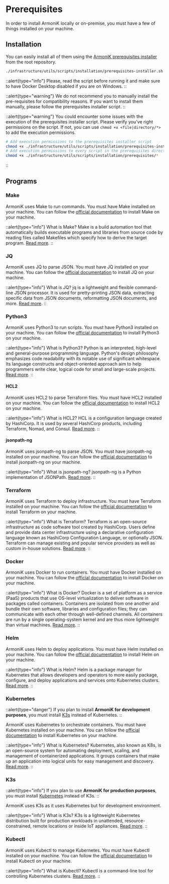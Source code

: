 <!-- TODO: Create `collapse` or `spoiler` for requirement alert. @see https://elements.nuxt.space/globals/callout#callout -->

# Prerequisites

In order to install ArmoniK locally or on-premise, you must have a few of things installed on your machine.

## Installation

You can easily install all of them using the [ArmoniK prerequisites installer](https://github.com/aneoconsulting/ArmoniK/blob/main/infrastructure/utils/scripts/installation/prerequisites-installer.sh) from the root repository.

```bash
./infrastructure/utils/scripts/installation/prerequisites-installer.sh
```

::alert{type="info"}
Please, read the script before running it and make sure to have Docker Desktop disabled if you are on Windows.
::

::alert{type="warning"}
We do not recommend you to manually install the pre-requisites for compatibility reasons. If you want to install them manually, please follow the prerequisites installer script.
::

::alert{type="warning"}
You could encounter some issues with the execution of the prerequisites installer script. Please verify you've right permissions on the script. If not, you can use `chmod +x <file|directory/*>` to add the execution permissions.

```sh
# Add execution permissions to the prerequisites installer script
chmod +x ./infrastructure/utils/scripts/installation/prerequisites-installer.sh
# Add execution permissions to every script in the prerequisites directory
chmod +x ./infrastructure/utils/scripts/installation/prerequisites/*
```
::

## Programs

### Make

ArmoniK uses Make to run commands. You must have Make installed on your machine. You can follow the [official documentation](https://www.gnu.org/software/make/) to install Make on your machine.

::alert{type="info"}
What is Make? Make is a build automation tool that automatically builds executable programs and libraries from source code by reading files called Makefiles which specify how to derive the target program. [Read more](https://en.wikipedia.org/wiki/Make_(software)).
::

### JQ

ArmoniK uses JQ to parse JSON. You must have JQ installed on your machine. You can follow the [official documentation](https://stedolan.github.io/jq/download/) to install JQ on your machine.

::alert{type="info"}
What is JQ? jq is a lightweight and flexible command-line JSON processor. It is used for pretty-printing JSON data, extracting specific data from JSON documents, reformatting JSON documents, and more. [Read more](https://stedolan.github.io/jq/).
::

### Python3

ArmoniK uses Python3 to run scripts. You must have Python3 installed on your machine. You can follow the [official documentation](https://www.python.org/downloads/) to install Python3 on your machine.

::alert{type="info"}
What is Python3? Python is an interpreted, high-level and general-purpose programming language. Python's design philosophy emphasizes code readability with its notable use of significant whitespace. Its language constructs and object-oriented approach aim to help programmers write clear, logical code for small and large-scale projects. [Read more](https://en.wikipedia.org/wiki/Python_(programming_language)).
::

#### HCL2

ArmoniK uses HCL2 to parse Terraform files. You must have HCL2 installed on your machine. You can follow the [official documentation](https://pypi.org/project/python-hcl2/) to install HCL2 on your machine.

::alert{type="info"}
What is HCL2? HCL is a configuration language created by HashiCorp. It is used by several HashiCorp products, including Terraform, Nomad, and Consul. [Read more](https://en.wikipedia.org/wiki/HCL_(programming_language)).
::

#### jsonpath-ng

ArmoniK uses jsonpath-ng to parse JSON. You must have jsonpath-ng installed on your machine. You can follow the [official documentation](https://pypi.org/project/jsonpath-ng/) to install jsonpath-ng on your machine.

::alert{type="info"}
What is jsonpath-ng? jsonpath-ng is a Python implementation of JSONPath. [Read more](https://pypi.org/project/jsonpath-ng/).
::

### Terraform

ArmoniK uses Terraform to deploy infrastructure. You must have Terraform installed on your machine. You can follow the [official documentation](https://learn.hashicorp.com/tutorials/terraform/install-cli) to install Terraform on your machine.

::alert{type="info"}
What is Terraform? Terraform is an open-source infrastructure as code software tool created by HashiCorp. Users define and provide data center infrastructure using a declarative configuration language known as HashiCorp Configuration Language, or optionally JSON. Terraform can manage existing and popular service providers as well as custom in-house solutions. [Read more](https://en.wikipedia.org/wiki/Terraform_(software)).
::

### Docker

ArmoniK uses Docker to run containers. You must have Docker installed on your machine. You can follow the [official documentation](https://docs.docker.com/engine/install/) to install Docker on your machine.

::alert{type="info"}
What is Docker? Docker is a set of platform as a service (PaaS) products that use OS-level virtualization to deliver software in packages called containers. Containers are isolated from one another and bundle their own software, libraries and configuration files; they can communicate with each other through well-defined channels. All containers are run by a single operating-system kernel and are thus more lightweight than virtual machines. [Read more](https://en.wikipedia.org/wiki/Docker_(software)).
::

### Helm

ArmoniK uses Helm to deploy applications. You must have Helm installed on your machine. You can follow the [official documentation](https://helm.sh/docs/intro/install/) to install Helm on your machine.

::alert{type="info"}
What is Helm? Helm is a package manager for Kubernetes that allows developers and operators to more easily package, configure, and deploy applications and services onto Kubernetes clusters. [Read more](https://en.wikipedia.org/wiki/Helm_(software)).
::

### Kubernetes

::alert{type="danger"}
If you plan to install **ArmoniK for development purposes**, you must install [K3s](#k3s) instead of Kubernetes.
::

ArmoniK uses Kubernetes to orchestrate containers. You must have Kubernetes installed on your machine. You can follow the [official documentation](https://kubernetes.io/releases/download/) to install Kubernetes on your machine.

::alert{type="info"}
What is Kubernetes? Kubernetes, also known as K8s, is an open-source system for automating deployment, scaling, and management of containerized applications. It groups containers that make up an application into logical units for easy management and discovery. [Read more](https://en.wikipedia.org/wiki/Kubernetes).
::

### K3s

::alert{type="info"}
If you plan to use **ArmoniK for production purposes**, you must install [Kubernetes](#kubernetes) instead of K3s.
::

ArmoniK uses K3s as it uses Kubernetes but for development environment.

::alert{type="info"}
What is K3s? K3s is a lightweight Kubernetes distribution built for production workloads in unattended, resource-constrained, remote locations or inside IoT appliances. [Read more](https://k3s.io/).
::

### Kubectl

ArmoniK uses Kubectl to manage Kubernetes. You must have Kubectl installed on your machine. You can follow the [official documentation](https://kubernetes.io/docs/tasks/tools/install-kubectl-linux/) to install Kubectl on your machine.

::alert{type="info"}
What is Kubectl? Kubectl is a command-line tool for controlling Kubernetes clusters. [Read more](https://kubernetes.io/docs/reference/kubectl/overview/).
::
